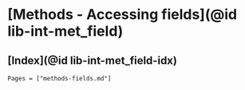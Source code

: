 
# [Methods - Accessing fields](@id lib-int-met_field)

## [Index](@id lib-int-met_field-idx)

```@index
Pages = ["methods-fields.md"]
```
